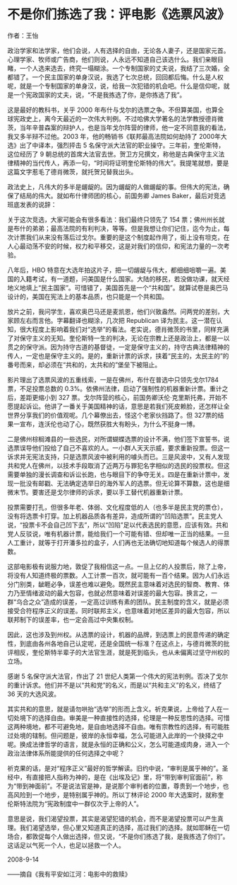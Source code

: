 # 不是你们拣选了我：评电影《选票风波》

作者：王怡 

政治学家和法学家，他们会说，人有选择的自由，无论各人妻子，还是国家元首。心理学家、牧师或广告商，他们则说，人永远不知道自己该选什么。我们亲眼目睹，一个人选来选去，终究一塌糊涂。一个专制国家的丈夫说，我结了三次婚，全都错了。一个民主国家的单身汉说，我选了七次总统，回回都后悔。什么是人权呢，就是一个专制国家的单身汉，说，给我一次犯错的机会吧。什么是信仰呢，就是一个宪政国家的丈夫，说，“不是我拣选了你，是你拣选了我”。

这是最好的教科书，关乎 2000 年布什与戈尔的选票之争。不但算美国，也算全球宪政史上，离今天最近的一次伟大判例。不过哈佛大学著名的法学教授德肖微茨，当年辛普森案的辩护人，也是当年戈尔阵营的律师，他一定不同意我的看法，我又多半辩不过他。2003 年，他的畅销书《联邦最高法院如何劫持了 2000年大选》出了中译本，强烈抨击 5 名保守派大法官的职业操守。三年前，奎伦斯特，这位经历了 9 朝总统的首席大法官去世。贺卫方兄撰文，称他是古典保守主义法律精神的当代传人，再添一句，“时间将证明奎伦斯特的伟大”。我提笔就想，要是这篇文字惹毛了德肖微茨，就托贺兄替我出头。

政法史上，凡伟大的多半是龌龊的。因为龌龊的人做龌龊的事。但伟大的宪法，确保了结局的伟大。就如布什律师团的核心，前国务卿 James Baker，最后对竞选班底发表的说辞：

关于这次竞选，大家可能会有很多看法：我们最终只领先了 154 票；佛州州长就是布什的弟弟；最高法院的有利判决，等等。但是我想让你们记住，迄今为止，每次计票我们从来没有落后过戈尔。重要的是这个制度起作用了，街上没有坦克，在人心最动荡不安的时候，权力和平移交，这是对我们的信仰，和宪法力量的一次考验。

八年后，HBO 特意在大选年拍这片子，把一切龌龊与伟大，都细细咀嚼一遍。美国的入籍考试，有一道题，问美国是什么国家。大陆的移民，若没做功课，就天经地义地填上“民主国家”。可惜错了，美国首先是一个“共和国”。就算试卷是奥巴马设计的，美国在宪法上的基本品质，也只能是一个共和国。

放片之前，我问学生，喜欢奥巴马还是麦凯恩，他们兴致盎然。问两党的差别，大家顾左右而言他。字幕翻译也糊涂，几次把 Republican 译为民主。这一潜在认知，很大程度上影响着我们对“选举”的看法。老实说，德肖微茨的书里，同样充满了对保守主义的无知。奎伦斯特一生的判决，无论在宗教上还是政治上，都是一以贯之的保守派。因为持守古道的基督徒，一定是保守主义的，持守古典法律精神的传人，一定也是保守主义的。是的，重新计票的诉求，挟着“民主的，太民主的”的番号而来，却必须在“共和的，太共和的”堡垒下被阻止。

影片理出了选票风波的五重线索，一是在佛州，布什在普选中只领先戈尔1784 票，不足投票总数的 0.3%。依佛州法律，启动了强制性的机器重新计票。重计之后，差距更缩小到 327 票。戈尔阵营的核心，前国务卿沃伦·克里斯托弗，开始不愿提起诉讼。他讲了一番关于美国精神的话，意思是若我们死皮赖脸，还怎样让全世界分享我们的价值观呢。几个幕僚出去，怪这个老家伙挡路了。但 327票的结果一宣布，连沃伦也动了心，既然获胜大有盼头，为什么不挺身一博。

二是佛州棕榈滩县的一些选民，对所谓蝴蝶选票的设计不满，他们签下宣誓书，说选票误导他们投给了自己不喜欢的人。一小群人天天示威，要求重新投票。但这一诉求并无宪法支持，只是选票风波中被利用的噱头而已。三是风波中，又有人发现共和党人在佛州，以技术手段取消了近两万与罪犯名字相似的选民的投票权。但这需要单独的漫长调查和诉讼长跑，也与眼目下的争夺无关。四是在重新计票中，发现一批没有邮戳、无法确定选举日的海外军人的选票。但无论算不算数，这也是细微末节。要害还是戈尔律师的诉求，要以手工替代机器重新计票。

投票需要打孔，但很多年老、体弱、文化程度低的人（也多半是民主党的票仓），没有将选票卡打穿。加上机器品质各有差异，造成所谓的“凹陷选票”。民主党人说，“投票卡不会自己凹下去”，所以“凹陷”足以代表选民的意愿，应该有效。共和党人反驳说，唯有机器计票，能给我们一个可能有错、但却唯一正当的结果。一旦人工重计，就等于打开潘多拉的盒子，人们再也无法确切地知道每个候选人的得票数。

这部电影极有说服力地，敦促了我相信这一点。一旦上亿的人投票后，除了上帝，将没有人知道终极的票数。人工计票一百次，就可能有一百个结果。因为人们永远分门别类，龇睚必争，误差也难以避免。既然民主意味着对选民的智商、教育、体力乃至情绪波动的最大包容，也就必然意味着对误差的最大包容。换言之，一群“乌合之众”造成的误差，一定高过训练有素的团队。民主制度的含义，就是必须接受合符程序正义的误差。同时联邦主义，也意味着对地区差异的最大包容，所以联邦制下的误差率，也一定会高过中央集权制。

因此，这也涉及到州权。从选票的设计，机器的品牌，到选票上的民意传递的确定性，到底由各州各地自己认定呢，还是全国统一标准？在这点上，与德肖微茨的批评相反，奎伦斯特半辈子的大法官生涯，就是死到临头，也从未偏离过坚守州权的立场。

感谢 5 名保守派大法官，作出了 21 世纪人类第一个伟大的宪法判例。否决了戈尔的重计诉求。他们并不是以“共和党”的名义，而是以“共和主义”的名义，终结了 36 天的大选风波。

其实共和的意思，就是请勿哄抬“选举”的形而上含义。祈克果说，上帝给了人在一切处境下的选择自由。审美是一种直接性的选择，伦理是一种反思性的选择。可惜这两种境地，都不可避免地，是自由地选择不自由。唯有宗教性的选择，有可能胜过处境的辖制。但问题是，彼岸的永恒幸福，怎么可能进入此岸的一个抉择之中呢。换成法律哲学的语言，就是永恒的正确和公义，怎么可能道成肉身，进入一个政治法律体系所能提供的任何选择之中呢？

祈克果的话，是对“程序正义”最好的哲学解读。旧约中说，“审判是属乎神的”。圣经中，有直接把人指称为神的，是在《出埃及记》里，将“带到审判官面前”，称为“带到神面前”。不是说法官是神，是说那个审判者的位置，尊贵到一个地步，也高风险到一个地步，是特别属乎神的。所以丁林评论 2000 年大选案时，就称奎伦斯特法院为“宪政制度中一群仅次于上帝的人”。

意思是说，我们渴望投票，其实是渴望犯错的机会，而不是渴望投票可以产生真理。我们渴望选举，但心里又知道真正的选择，高过我们的选择。就如耶稣在一切场合，都敦促每个人做出选择，但又说，“不是你们拣选了我，是我拣选了你们”。这话足以气死一个人，也足以拯救一个人。

 

2008-9-14

——摘自《我有平安如江河：电影中的救赎》
